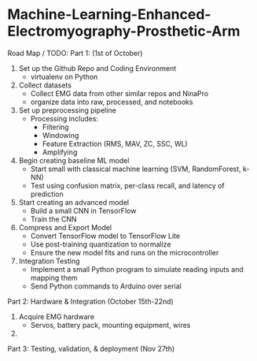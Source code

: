 # Machine-Learning-Enhanced-Electromyography-Prosthetic-Arm
Road Map / TODO:
Part 1: (1st of October)
1. Set up the Github Repo and Coding Environment
   - virtualenv on Python
2. Collect datasets
   - Collect EMG data from other similar repos and NinaPro
   - organize data into raw, processed, and notebooks
3. Set up preprocessing pipeline
   - Processing includes:
     - Filtering
     - Windowing
     - Feature Extraction (RMS, MAV, ZC, SSC, WL)
     - Amplifying
4. Begin creating baseline ML model
   - Start small with classical machine learning (SVM, RandomForest, k-NN)
   - Test using confusion matrix, per-class recall, and latency of prediction
5. Start creating an advanced model
   - Build a small CNN in TensorFlow
   - Train the CNN
6. Compress and Export Model
   - Convert TensorFlow model to TensorFlow Lite
   - Use post-training quantization to normalize
   - Ensure the new model fits and runs on the microcontroller
7. Integration Testing
   - Implement a small Python program to simulate reading inputs and mapping them
   - Send Python commands to Arduino over serial

Part 2: Hardware & Integration (October 15th-22nd)
1. Acquire EMG hardware
   - Servos, battery pack, mounting equipment, wires
2. 
Part 3: Testing, validation, & deployment (Nov 27th)
  
